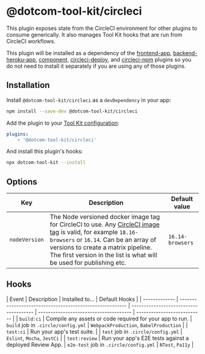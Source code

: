 # @dotcom-tool-kit/circleci

This plugin exposes state from the CircleCI environment for other plugins to consume generically. It also manages Tool Kit hooks that are run from CircleCI workflows.

This plugin will be installed as a dependency of the [frontend-app](https://github.com/Financial-Times/dotcom-tool-kit/tree/main/plugins/frontend-app), [backend-heroku-app](https://github.com/Financial-Times/dotcom-tool-kit/tree/main/plugins/backend-heroku-app), [component](https://github.com/Financial-Times/dotcom-tool-kit/tree/main/plugins/component), [circleci-deploy](https://github.com/Financial-Times/dotcom-tool-kit/tree/main/plugins/circleci-deploy), and [circleci-npm](https://github.com/Financial-Times/dotcom-tool-kit/tree/main/plugins/circleci-npm) plugins so you do not need to install it separately if you are using any of those plugins.

## Installation

Install `@dotcom-tool-kit/circleci` as a `devDependency` in your app:

```sh
npm install --save-dev @dotcom-tool-kit/circleci
```

Add the plugin to your [Tool Kit configuration](https://github.com/financial-times/dotcom-tool-kit/blob/main/readme.md#configuration):

```yaml
plugins:
	- '@dotcom-tool-kit/circleci'
```

And install this plugin's hooks:

```sh
npx dotcom-tool-kit --install
```

## Options

| Key           | Description                             | Default value |
| ------------- | --------------------------------------- | ------------- |
| `nodeVersion` | The Node versioned docker image tag for CircleCI to use. Any [CircleCI image tag](https://circleci.com/developer/images/image/cimg/node#image-tags) is valid, for example `18.16-browsers` or `16.14`. Can be an array of versions to create a matrix pipeline. The first version in the list is what will be used for publishing etc. | `16.14-browsers` |

## Hooks

| Event         | Description                                              | Installed to...                        | Default Hooks                          |
| ------------- | -------------------------------------------------------- | -------------------------------------- | -------------------------------------- | --------------------------- |
| `build:ci`    | Compile any assets or code required for your app to run. | `build` job in `.circle/config.yml`    | `WebpackProduction`, `BabelProduction` |
| `test:ci`     | Run your app's test suite.                               |                                        | `test` job in `.circle/config.yml`     | `Eslint`, `Mocha`, `JestCi` |
| `test:review` | Run your app's E2E tests against a deployed Review App.  | `e2e-test` job in `.circle/config.yml` | `NTest`, `Pa11y`                       |
